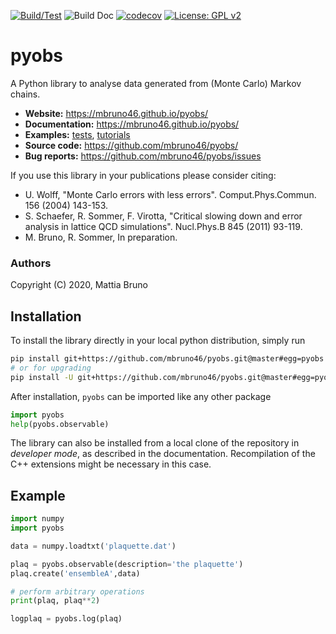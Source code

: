 
[![Build/Test](https://github.com/mbruno46/pyobs/workflows/Build/Test/badge.svg)](https://github.com/mbruno46/pyobs/actions?query=workflow%3ABuild%2FTest)
![Build Doc](https://github.com/mbruno46/pyobs/workflows/Build%20Doc/badge.svg)
[![codecov](https://codecov.io/gh/mbruno46/pyobs/branch/master/graph/badge.svg)](https://codecov.io/gh/mbruno46/pyobs)
[![License: GPL v2](https://img.shields.io/badge/License-GPL%20v2-blue.svg)](https://www.gnu.org/licenses/old-licenses/gpl-2.0.en.html)

# pyobs 

<!--- <img src="/doc/pyobs-logo.png" width="15%"> --->

A Python library to analyse data generated 
from (Monte Carlo) Markov chains.

- **Website:** https://mbruno46.github.io/pyobs/
- **Documentation:** https://mbruno46.github.io/pyobs/
- **Examples:** [tests](./tests), [tutorials](./doc/tutorials)
- **Source code:** https://github.com/mbruno46/pyobs/
- **Bug reports:** https://github.com/mbruno46/pyobs/issues

If you use this library in your publications please consider citing:

* U. Wolff, "Monte Carlo errors with less errors". Comput.Phys.Commun. 156 (2004) 143-153.
* S. Schaefer, R. Sommer, F. Virotta, "Critical slowing down and error analysis in lattice QCD simulations". Nucl.Phys.B 845 (2011) 93-119.
* M. Bruno, R. Sommer, In preparation.

### Authors

Copyright (C) 2020, Mattia Bruno

## Installation

To install the library directly in your local python distribution,
simply run

```bash
pip install git+https://github.com/mbruno46/pyobs.git@master#egg=pyobs
# or for upgrading
pip install -U git+https://github.com/mbruno46/pyobs.git@master#egg=pyobs
```

After installation, `pyobs` can be imported like any other package 

```python
import pyobs
help(pyobs.observable)
```

The library can also be installed from a local clone of
the repository in *developer mode*, as described in the 
documentation. Recompilation of the C++ extensions might 
be necessary in this case.

## Example

```python
import numpy
import pyobs

data = numpy.loadtxt('plaquette.dat')

plaq = pyobs.observable(description='the plaquette')
plaq.create('ensembleA',data)

# perform arbitrary operations
print(plaq, plaq**2)

logplaq = pyobs.log(plaq)
```
